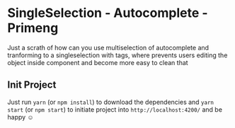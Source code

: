 # SingleSelection - Autocomplete - Primeng

Just a scrath of how can you use multiselection of autocomplete and tranforming to a singleselection with tags, where prevents users editing the object inside component and become more easy to clean that

## Init Project

Just run `yarn` (or `npm install`) to download the dependencies and `yarn start` (or `npm start`) to initiate project into `http://localhost:4200/` and be happy ☺
